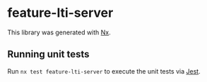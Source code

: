 # feature-lti-server

This library was generated with [Nx](https://nx.dev).

## Running unit tests

Run `nx test feature-lti-server` to execute the unit tests via [Jest](https://jestjs.io).
